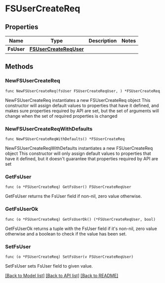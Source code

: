 # FSUserCreateReq

## Properties

Name | Type | Description | Notes
------------ | ------------- | ------------- | -------------
**FsUser** | [**FSUserCreateReqUser**](FSUserCreateReqUser.md) |  | 

## Methods

### NewFSUserCreateReq

`func NewFSUserCreateReq(fsUser FSUserCreateReqUser, ) *FSUserCreateReq`

NewFSUserCreateReq instantiates a new FSUserCreateReq object
This constructor will assign default values to properties that have it defined,
and makes sure properties required by API are set, but the set of arguments
will change when the set of required properties is changed

### NewFSUserCreateReqWithDefaults

`func NewFSUserCreateReqWithDefaults() *FSUserCreateReq`

NewFSUserCreateReqWithDefaults instantiates a new FSUserCreateReq object
This constructor will only assign default values to properties that have it defined,
but it doesn't guarantee that properties required by API are set

### GetFsUser

`func (o *FSUserCreateReq) GetFsUser() FSUserCreateReqUser`

GetFsUser returns the FsUser field if non-nil, zero value otherwise.

### GetFsUserOk

`func (o *FSUserCreateReq) GetFsUserOk() (*FSUserCreateReqUser, bool)`

GetFsUserOk returns a tuple with the FsUser field if it's non-nil, zero value otherwise
and a boolean to check if the value has been set.

### SetFsUser

`func (o *FSUserCreateReq) SetFsUser(v FSUserCreateReqUser)`

SetFsUser sets FsUser field to given value.



[[Back to Model list]](../README.md#documentation-for-models) [[Back to API list]](../README.md#documentation-for-api-endpoints) [[Back to README]](../README.md)


